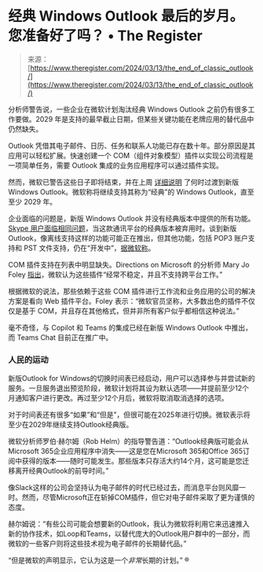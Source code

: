 <!--yml

category: 未分类

date: 2024-05-27 15:03:24

-->

# 经典 Windows Outlook 最后的岁月。您准备好了吗？ • The Register

> 来源：[https://www.theregister.com/2024/03/13/the_end_of_classic_outlook/](https://www.theregister.com/2024/03/13/the_end_of_classic_outlook/)

分析师警告说，一些企业在微软计划淘汰经典 Windows Outlook 之前仍有很多工作要做。2029 年是支持的最早截止日期，但某些关键功能在老牌应用的替代品中仍然缺失。

Outlook 凭借其电子邮件、日历、任务和联系人功能已存在数十年。部分原因是其应用可以轻松扩展。快速创建一个 COM（组件对象模型）插件以实现公司流程是一项简单任务，需要 Outlook 集成的业务应用程序可以通过插件实现。

然而，微软已警告这些日子即将结束，并在上周 [详细说明](https://techcommunity.microsoft.com/t5/outlook-blog/new-outlook-for-windows-a-guide-to-product-availability/ba-p/4078895) 了何时过渡到新版 Windows Outlook。微软称将继续支持其称为“经典”的 Windows Outlook，直至至少 2029 年。

企业面临的问题是，新版 Windows Outlook 并没有经典版本中提供的所有功能。[Skype 用户面临相同问题](https://www.theregister.com/2018/11/02/in_memorandum_skype_classic/)，当这款通讯平台的经典版本被弃用时。谈到新版 Outlook，像离线支持这样的功能可能正在推出，但其他功能，包括 POP3 账户支持和 PST 文件支持，仍在“开发中”，[据微软称](https://techcommunity.microsoft.com/t5/outlook-blog/things-to-look-forward-to-in-the-new-outlook-for-windows/ba-p/3975602)。

COM 插件支持在列表中明显缺失。Directions on Microsoft 的分析师 Mary Jo Foley [指出](https://www.directionsonmicrosoft.com/blog/microsoft-to-support-classic-outlook-for-windows-for-some-until-at-least-2029/)，微软认为这些插件“经常不稳定，并且不支持跨平台工作。”

根据微软的说法，那些依赖于这些 COM 插件进行工作流和业务应用的公司的解决方案是看向 Web 插件平台。Foley 表示：“微软官员坚称，大多数出色的插件不仅仅是基于 COM，并且存在其他格式，但并非所有客户似乎都相信这种说法。”

毫不奇怪，与 Copilot 和 Teams 的集成已经在新版 Windows Outlook 中推出，而 Teams Chat 目前正在推广中。

### 人民的运动

新版Outlook for Windows的切换时间表已经启动，用户可以选择参与并尝试新的服务。一旦服务退出预览阶段，微软计划将其设为默认选项——并提前至少12个月通知客户进行更改。再过至少12个月后，微软将取消取消选择的选项。

对于时间表还有很多“如果”和“但是”，但很可能在2025年进行切换。微软表示将至少在2029年继续支持Outlook经典版。

微软分析师罗伯·赫尔姆（Rob Helm）的指导警告道：“Outlook经典版可能会从Microsoft 365企业应用程序中消失——这是您在Microsoft 365和Office 365订阅中获得的版本——随时可能发生。那些版本只存活大约14个月，这可能是您迁移离开经典Outlook的前导时间。”

像Slack这样的公司会坚持认为电子邮件的时代已经过去，而消息平台则风靡一时。然而，尽管Microsoft正在斩掉COM插件，但它对电子邮件采取了更为谨慎的态度。

赫尔姆说：“有些公司可能会想要新的Outlook，我认为微软将利用它来迅速推入新的协作技术，如Loop和Teams，以替代庞大的Outlook用户群中的一部分，而微软的一些客户则将这些技术视为电子邮件的长期替代品。”

“但是微软的声明显示，它认为这是一个*非常*长期的计划。” ®
